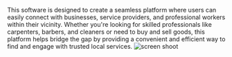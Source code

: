This software is designed to create a seamless platform where users can easily connect with businesses, service providers, and professional workers within their vicinity. Whether you're looking for skilled professionals like carpenters, barbers, and cleaners or need to buy and sell goods, this platform helps bridge the gap by providing a convenient and efficient way to find and engage with trusted local services.
![screen shoot]()
